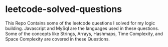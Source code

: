 # leetcode-solved-questions
This Repo Contains some of the leetcode questions I solved for my logic building. Javascript and MySql are the languages used in these questions. Some of the concepts like Strings, Arrays, Hashmaps, Time Complexity, and Space Complexity are covered in these Questions.
